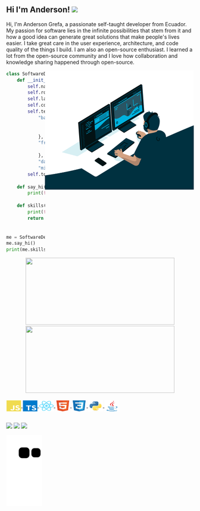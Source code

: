 ## Hi I'm Anderson! <img src="https://media.giphy.com/media/WUlplcMpOCEmTGBtBW/giphy.gif" width="30">
Hi, I'm Anderson Grefa, a passionate self-taught developer from Ecuador. My passion for software lies in the infinite possibilities that stem from it and how a good idea can generate great solutions that make people's lives easier. I take great care in the user experience, architecture, and code quality of the things I build.
I am also an open-source enthusiast. I learned a lot from the open-source community and I love how collaboration and knowledge sharing happened through open-source.

<img align="right" alt="GIF" src="https://github.com/mrmango1/mrmango1/blob/master/code.gif?raw=true" width="400" height="320" />

```python
class SoftwareDeveloper:
    def __init__(self):
        self.name = "Anderson Grefa"
        self.role = "Software Developer"
        self.language_spoken = ["es_EC", "en_US"]
        self.code = ["Python", "Java", "C++", "Javascript"]
        self.technologies = {
            "backEnd": {
                "python": ["Django", "Flask"],
                "java": [{"Spring": "learning"}]
            },
            "frontEnd": {
                "css": ["Bootstrap"]
            },
            "databases": ["MariaDB", "MySql", "sqlite", "PostgreSQL"],
            "misc": ["Linux", "Bash", "Rest"]}
        self.toThink = "Don't code to solve problems, code to generate solutions."

    def say_hi(self):
        print(f"Hi I'm {self.name} and I`m a {self.role}")

    def skills(self):
        print(f"My skills are many but especially")
        return [(x, y) for x, y in self.technologies.items()]


me = SoftwareDeveloper()
me.say_hi()
print(me.skills())
```
<div align="center">
  <a href="https://github.com/mrmango1">
  <img height="180em" width="400em" src="https://github-readme-stats.vercel.app/api?username=mrmango1&show_icons=true&theme=radical&include_all_commits=true&count_private=true"/>
  <img height="180em" width="400em" src="https://github-readme-stats.vercel.app/api/top-langs/?username=mrmango1&layout=compact&langs_count=7&theme=radical"/>
</div>
<div style="display: inline_block"><br>
  <img align="center" alt="Ander-Js" height="30" width="40" src="https://raw.githubusercontent.com/devicons/devicon/master/icons/javascript/javascript-plain.svg">
  <img align="center" alt="Ander-Ts" height="30" width="40" src="https://raw.githubusercontent.com/devicons/devicon/master/icons/typescript/typescript-plain.svg">
  <img align="center" alt="Ander-React" height="30" width="40" src="https://raw.githubusercontent.com/devicons/devicon/master/icons/react/react-original.svg">
  <img align="center" alt="Ander-HTML" height="30" width="40" src="https://raw.githubusercontent.com/devicons/devicon/master/icons/html5/html5-original.svg">
  <img align="center" alt="Ander-CSS" height="30" width="40" src="https://raw.githubusercontent.com/devicons/devicon/master/icons/css3/css3-original.svg">
  <img align="center" alt="Ander-Python" height="30" width="40" src="https://raw.githubusercontent.com/devicons/devicon/master/icons/python/python-original.svg">
  <img align="center" alt="Ander-Java" height="30" width="40" src="https://raw.githubusercontent.com/devicons/devicon/master/icons/java/java-original.svg">
</div>
  
  ##
 
<div> 
  <a href = "mailto:andersongrefa@gmail.com"><img src="https://img.shields.io/badge/-Gmail-%23333?style=for-the-badge&logo=gmail&logoColor=white" target="_blank"></a>
  <a href="https://www.linkedin.com/in/anderson-grefa/" target="_blank"><img src="https://img.shields.io/badge/-LinkedIn-%230077B5?style=for-the-badge&logo=linkedin&logoColor=white" target="_blank"></a> 
 <a href="https://stackoverflow.com/users/15797470/anderson-g" target="_blank"><img src="https://img.shields.io/badge/Stack_Overflow-FE7A16?style=for-the-badge&logo=stack-overflow&logoColor=white" target="_blank"></a> 
  
  ![Snake animation](https://github.com/rafaballerini/rafaballerini/blob/output/github-contribution-grid-snake.svg)
 
</div>
